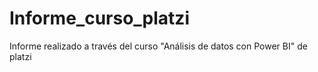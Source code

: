 # Informe_curso_platzi
Informe realizado a través del curso "Análisis de datos con Power BI" de platzi

